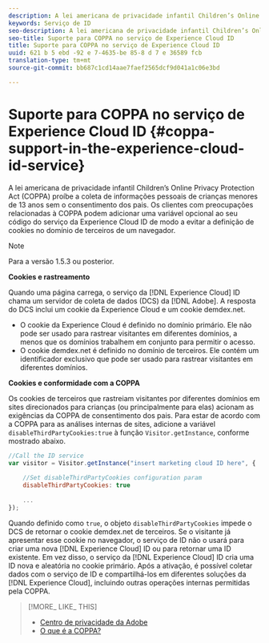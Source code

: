 ```yaml
---
description: A lei americana de privacidade infantil Children’s Online Privacy Protection Act (COPPA) proíbe a coleta de informações pessoais de crianças menores de 13 anos sem o consentimento dos pais. Os clientes com preocupações relacionadas à COPPA podem adicionar uma variável opcional ao seu código do serviço da Experience Cloud ID de modo a evitar a definição de cookies no domínio de terceiros de um navegador.
keywords: Serviço de ID
seo-description: A lei americana de privacidade infantil Children’s Online Privacy Protection Act (COPPA) proíbe a coleta de informações pessoais de crianças menores de 13 anos sem o consentimento dos pais. Os clientes com preocupações relacionadas à COPPA podem adicionar uma variável opcional ao seu código do serviço da Experience Cloud ID de modo a evitar a definição de cookies no domínio de terceiros de um navegador.
seo-title: Suporte para COPPA no serviço de Experience Cloud ID
title: Suporte para COPPA no serviço de Experience Cloud ID
uuid: 621 b 5 ebd -92 e 7-4635-be 85-8 d 7 e 36589 fcb
translation-type: tm+mt
source-git-commit: bb687c1cd14aae7faef2565dcf9d041a1c06e3bd

---
```



# Suporte para COPPA no serviço de Experience Cloud ID {#coppa-support-in-the-experience-cloud-id-service}

A lei americana de privacidade infantil Children’s Online Privacy Protection Act (COPPA) proíbe a coleta de informações pessoais de crianças menores de 13 anos sem o consentimento dos pais. Os clientes com preocupações relacionadas à COPPA podem adicionar uma variável opcional ao seu código do serviço da Experience Cloud ID de modo a evitar a definição de cookies no domínio de terceiros de um navegador.

>[!NOTE]
>
>Para a versão 1.5.3 ou posterior.

**Cookies e rastreamento**

Quando uma página carrega, o serviço da [!DNL Experience Cloud] ID chama um servidor de coleta de dados (DCS) da [!DNL Adobe]. A resposta do DCS inclui um cookie da Experience Cloud e um cookie demdex.net.

* O cookie da Experience Cloud é definido no domínio primário. Ele não pode ser usado para rastrear visitantes em diferentes domínios, a menos que os domínios trabalhem em conjunto para permitir o acesso.
* O cookie demdex.net é definido no domínio de terceiros. Ele contém um identificador exclusivo que pode ser usado para rastrear visitantes em diferentes domínios.

**Cookies e conformidade com a COPPA**

Os cookies de terceiros que rastreiam visitantes por diferentes domínios em sites direcionados para crianças (ou principalmente para elas) acionam as exigências da COPPA de consentimento dos pais. Para estar de acordo com a COPPA para as análises internas de sites, adicione a variável `disableThirdPartyCookies:true` à função `Visitor.getInstance`, conforme mostrado abaixo.

```js
//Call the ID service 
var visitor = Visitor.getInstance("insert marketing cloud ID here", { 
 
    //Set disableThirdPartyCookies configuration param 
    disableThirdPartyCookies: true 
 
    ... 
});
```

Quando definido como `true`, o objeto `disableThirdPartyCookies` impede o DCS de retornar o cookie demdex.net de terceiros. Se o visitante já apresentar esse cookie no navegador, o serviço de ID não o usará para criar uma nova [!DNL Experience Cloud] ID ou para retornar uma ID existente. Em vez disso, o serviço da [!DNL Experience Cloud] ID cria uma ID nova e aleatória no cookie primário. Após a ativação, é possível coletar dados com o serviço de ID e compartilhá-los em diferentes soluções da [!DNL Experience Cloud], incluindo outras operações internas permitidas pela COPPA.

>[!MORE_ LIKE_ THIS]
>
>* [Centro de privacidade da Adobe](http://www.adobe.com/privacy.html)
>* [O que é a COPPA?](http://www.consumer.ftc.gov/articles/0031-protecting-your-childs-privacy-online#whatis)

